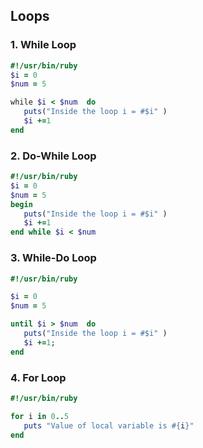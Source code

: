 ## Loops

### 1. While Loop

```ruby
#!/usr/bin/ruby
$i = 0
$num = 5

while $i < $num  do
   puts("Inside the loop i = #$i" )
   $i +=1
end
```

### 2. Do-While Loop
```ruby
#!/usr/bin/ruby
$i = 0
$num = 5
begin
   puts("Inside the loop i = #$i" )
   $i +=1
end while $i < $num
```

### 3. While-Do Loop  
```ruby
#!/usr/bin/ruby

$i = 0
$num = 5

until $i > $num  do
   puts("Inside the loop i = #$i" )
   $i +=1;
end
```

### 4. For Loop

```ruby
#!/usr/bin/ruby

for i in 0..5
   puts "Value of local variable is #{i}"
end
```
